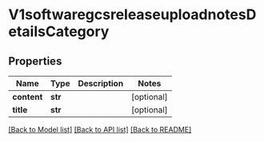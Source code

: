 # V1softwaregcsreleaseuploadnotesDetailsCategory

## Properties
Name | Type | Description | Notes
------------ | ------------- | ------------- | -------------
**content** | **str** |  | [optional] 
**title** | **str** |  | [optional] 

[[Back to Model list]](../README.md#documentation-for-models) [[Back to API list]](../README.md#documentation-for-api-endpoints) [[Back to README]](../README.md)

